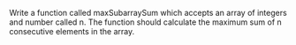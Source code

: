 Write a function called maxSubarraySum which accepts an array of integers and number called n. The function should calculate the maximum sum of n consecutive elements in the array.